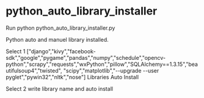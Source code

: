 # python_auto_library_installer
Run python python_auto_library_installer.py

Python auto and manuel library installed.

Select 1 ["django","kivy","facebook-sdk","google","pygame","pandas","numpy","schedule","opencv-python","scrapy","requests","wxPython","pillow","SQLAlchemy==1.3.15","beautifulsoup4","twisted",
"scipy","matplotlib","--upgrade --user pyglet","pywin32","nltk","nose"]
Libraries Auto Install

Select 2 write library name and auto install 
